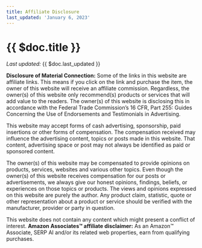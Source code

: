 ```yaml
---
title: Affiliate Disclosure
last_updated: 'January 6, 2023'
---
```


# {{ $doc.title }}

_Last updated:_ {{ $doc.last_updated }}

**Disclosure of Material Connection:** Some of the links in this website are
affiliate links. This means if you click on the link and purchase the item, the
owner of this website will receive an affiliate commission. Regardless, the
owner(s) of this website only recommend(s) products or services that will add
value to the readers. The owner(s) of this website is disclosing this in
accordance with the Federal Trade Commission’s 16 CFR, Part 255: Guides
Concerning the Use of Endorsements and Testimonials in Advertising.

This website may accept forms of cash advertising, sponsorship, paid insertions
or other forms of compensation. The compensation received may influence the
advertising content, topics or posts made in this website. That content,
advertising space or post may not always be identified as paid or sponsored
content.

The owner(s) of this website may be compensated to provide opinions on
products, services, websites and various other topics. Even though the owner(s)
of this website receives compensation for our posts or advertisements, we
always give our honest opinions, findings, beliefs, or experiences on those
topics or products. The views and opinions expressed on this website are purely
the author. Any product claim, statistic, quote or other representation about a
product or service should be verified with the manufacturer, provider or party
in question.

This website does not contain any content which might present a conflict of
interest. **Amazon Associates™ affiliate disclaimer:** As an Amazon™ Associate,
SERP AI and/or its related web properties, earn from qualifying purchases.
